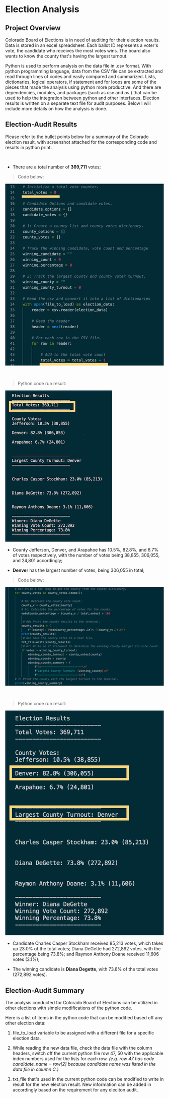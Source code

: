 # Election Analysis
## Project Overview
Colorado Board of Elections is in need of auditing for their election results. Data is stored in an excel spreadsheet. Each ballot ID represents a voter's vote, the candidate who receives the most votes wins. The board also wants to know the county that's having the largest turnout.

Python is used to perform analysis on the data file in .csv format. With python programming language, data from the CSV file can be extracted and read through lines of codes and easily compared and summarized. Lists, dictionaries, logical operators, if statement and for loops are some of the pieces that made the analysis using python more productive. And there are dependencies, modules, and packages (such as *csv* and *os* ) that can be used to help the integration between python and other interfaces. Election results is written on a separate text file for audit purposes. Below I will include more details on how the analysis is done.

## Election-Audit Results
Please refer to the bullet points below for a summary of the Colorado election result, with screenshot attached for the corresponding code and results in python print.

<br/>

* There are a total number of **369,711** votes;

> Code below:

![totalVotes_c](Resources/totalVotes_c.png)

<br/>

> Python code run result:

![totalVotes_r](Resources/totalVotes_r.png)

* County Jefferson, Denver, and Arapahoe has 10.5%, 82.8%, and 6.7% of votes respectively, with the number of votes being 38,855, 306,055, and 24,801 accordingly;

* **Denver** has the largest number of votes, being 306,055 in total;


> Code below:

![winCounty_c](Resources/winCounty_c.png)

<br/>

> Python code run result:

![winCounty_r](Resources/winCounty_r.png)

* Candidate Charles Casper Stockham received 85,213 votes, which takes up 23.0% of the total votes; Diana DeGette had 272,892 votes, with the percentage being 73.8%; and Raymon Anthony Doane received 11,606 votes (3.1%);

* The winning candidate is **Diana Degette**, with 73.8% of the total votes (272,892 votes).


## Election-Audit Summary
The analysis conducted for Colorado Board of Elections can be utilized in other elections with simple modifications of the python code.

Here is a list of items in the python code that can be modified based off any other election data:

1. file_to_load variable to be assigned with a different file for a specific election data.

2. While reading the new data file, check the data file with the column headers, switch off the current python file row 47, 50 with the applicable index numbers used for the lists for each row. *(e.g. row 47 has code candidate_name = row[2] because candidate name was listed in the data file in column C.)*

3. txt_file that's used in the current python code can be modified to write in result for the new election result. New information can be added in accordingly based on the requirement for any eleciton audit.
